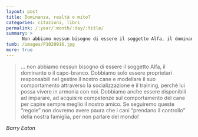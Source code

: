 ```yaml
---
layout: post
title: Dominanza, realtà o mito?
categories: citazioni, libri
permalink: /:year/:month/:day/:title/
summary: >
      Non abbiamo nessun bisogno di essere il soggetto Alfa, il dominante o il capo-branco. Dobbiamo solo essere proprietari responsabili nel gestire il nostro cane.
tumb: /images/P1020916.jpg
more: true
---
```

<blockquote cite="Barry Eaton">
<p>... non abbiamo nessun bisogno di essere il soggetto Alfa, il dominante o il capo-branco. Dobbiamo solo essere proprietari responsabili nel gestire il nostro cane e modellare il suo comportamento attraverso la socializzazione e il training, perché lui possa vivere in armonia con noi. Dobbiamo anche essere disponibili ad imparare, ad acquisire competenze sul comportamento del cane per capire sempre meglio il nostro amico. Se seguiremo queste “regole” non dovremo avere paura che i cani “prendano il controllo” della nostra famiglia, per non parlare del mondo!</p>
</blockquote>
<cite>Barry Eaton</cite>